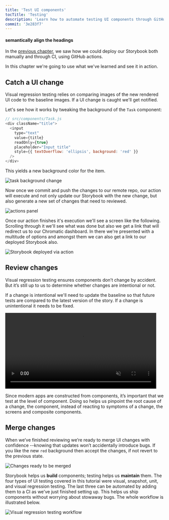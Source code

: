 ```yaml
---
title: 'Test UI components'
tocTitle: 'Testing'
description: 'Learn how to automate testing UI components through GitHub actions'
commit: '3e283f7'
---
```


<div class="aside"><h4> semantically align the headings </h4></div>

In the [previous chapter](/react/en/deploy), we saw how we could deploy our Storybook both manually and through CI, using GitHub actions.

In this chapter we're going to use what we've learned and see it in action.

## Catch a UI change

Visual regression testing relies on comparing images of the new rendered UI code to the baseline images. If a UI change is caught we'll get notified.

Let's see how it works by tweaking the background of the `Task` component:

```js
// src/components/Task.js
<div className="title">
  <input
    type="text"
    value={title}
    readOnly={true}
    placeholder="Input title"
    style={{ textOverflow: 'ellipsis', background: 'red' }}
  />
</div>
```

This yields a new background color for the item.

![task background change](/intro-to-storybook/chromatic-task-change.png)

Now once we commit and push the changes to our remote repo, our action will execute and not only update our Storybook with the new change, but also generate a new set of changes that need to reviewed.

![actions panel](/github/gh-actions-panel.png)

Once our action finishes it's execution we'll see a screen like the following. Scrolling through it we'll see what was done but also we get a link that will redirect us to our Chromatic dashboard. In there we're presented with a multitude of options and amongst them we can also get a link to our deployed Storybook also.

![Storybook deployed via action](/github/gh-action-finished.png)

## Review changes

Visual regression testing ensures components don’t change by accident. But it’s still up to us to determine whether changes are intentional or not.

If a change is intentional we'll need to update the baseline so that future tests are compared to the latest version of the story. If a change is unintentional it needs to be fixed.

<video autoPlay muted playsInline loop style="width:480px; margin: 0 auto;">
  <source
    src="/intro-to-storybook/website-workflow-review-merge-optimized.mp4"
    type="video/mp4"
  />
</video>

Since modern apps are constructed from components, it’s important that we test at the level of component. Doing so helps us pinpoint the root cause of a change, the component, instead of reacting to symptoms of a change, the screens and composite components.

## Merge changes

When we’ve finished reviewing we’re ready to merge UI changes with confidence --knowing that updates won’t accidentally introduce bugs. If you like the new `red` background then accept the changes, if not revert to the previous state.

![Changes ready to be merged](/intro-to-storybook/chromatic-review-finished.png)

Storybook helps us **build** components; testing helps us **maintain** them. The four types of UI testing covered in this tutorial were visual, snapshot, unit, and visual regression testing. The last three can be automated by adding them to a CI as we've just finished setting up. This helps us ship components without worrying about stowaway bugs. The whole workflow is illustrated below.

![Visual regression testing workflow](/intro-to-storybook/cdd-review-workflow.png)
